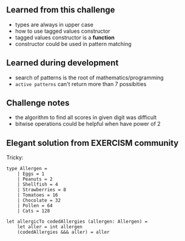 ## Learned from this challenge

- types are always in upper case
- how to use tagged values constructor
- tagged values constructor is a **function**
- constructor could be used in pattern matching

## Learned during development

- search of patterns is the root of mathematics/programming
- `active patterns` can't return more than 7 possibities

## Challenge notes

- the algorithm to find all scores in given digit was difficult
- bitwise operations could be helpful when have power of 2

## Elegant solution from EXERCISM community

Tricky:

```f#
type Allergen =
    | Eggs = 1
    | Peanuts = 2
    | Shellfish = 4
    | Strawberries = 8
    | Tomatoes = 16
    | Chocolate = 32
    | Pollen = 64
    | Cats = 128

let allergicTo codedAllergies (allergen: Allergen) = 
    let aller = int allergen
    (codedAllergies &&& aller) = aller
```